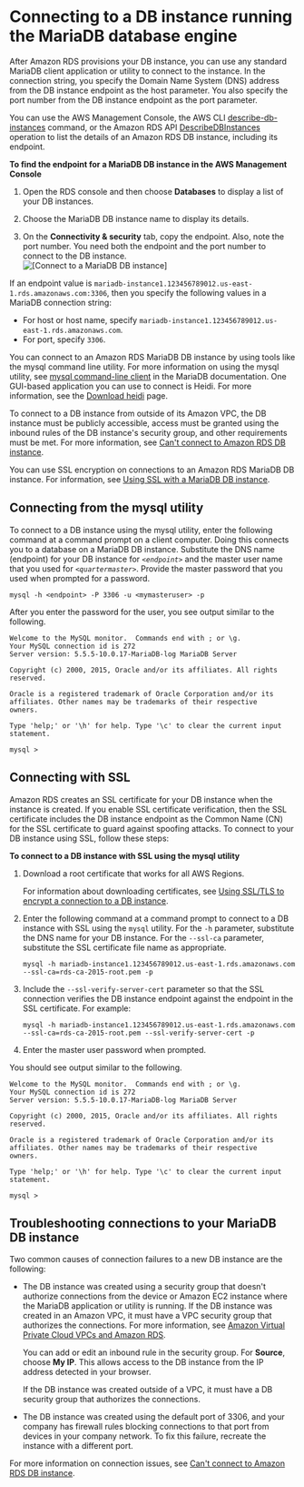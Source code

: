 # Connecting to a DB instance running the MariaDB database engine<a name="USER_ConnectToMariaDBInstance"></a>

After Amazon RDS provisions your DB instance, you can use any standard MariaDB client application or utility to connect to the instance\. In the connection string, you specify the Domain Name System \(DNS\) address from the DB instance endpoint as the host parameter\. You also specify the port number from the DB instance endpoint as the port parameter\.

You can use the AWS Management Console, the AWS CLI [describe\-db\-instances](https://docs.aws.amazon.com/cli/latest/reference/rds/describe-db-instances.html) command, or the Amazon RDS API [DescribeDBInstances](https://docs.aws.amazon.com/AmazonRDS/latest/APIReference/API_DescribeDBInstances.html) operation to list the details of an Amazon RDS DB instance, including its endpoint\.



**To find the endpoint for a MariaDB DB instance in the AWS Management Console**

1. Open the RDS console and then choose **Databases** to display a list of your DB instances\. 

1. Choose the MariaDB DB instance name to display its details\. 

1. On the **Connectivity & security** tab, copy the endpoint\. Also, note the port number\. You need both the endpoint and the port number to connect to the DB instance\.   
![\[Connect to a MariaDB DB instance\]](http://docs.aws.amazon.com/AmazonRDS/latest/UserGuide/images/MariaDBConnect1.png)

If an endpoint value is `mariadb-instance1.123456789012.us-east-1.rds.amazonaws.com:3306`, then you specify the following values in a MariaDB connection string:
+ For host or host name, specify `mariadb-instance1.123456789012.us-east-1.rds.amazonaws.com`\.
+ For port, specify `3306`\.

You can connect to an Amazon RDS MariaDB DB instance by using tools like the mysql command line utility\. For more information on using the mysql utility, see [mysql command\-line client](http://mariadb.com/kb/en/mariadb/mysql-command-line-client/) in the MariaDB documentation\. One GUI\-based application you can use to connect is Heidi\. For more information, see the [Download heidi](http://www.heidisql.com/download.php) page\.

To connect to a DB instance from outside of its Amazon VPC, the DB instance must be publicly accessible, access must be granted using the inbound rules of the DB instance's security group, and other requirements must be met\. For more information, see [Can't connect to Amazon RDS DB instance](CHAP_Troubleshooting.md#CHAP_Troubleshooting.Connecting)\.

You can use SSL encryption on connections to an Amazon RDS MariaDB DB instance\. For information, see [Using SSL with a MariaDB DB instance](CHAP_MariaDB.md#MariaDB.Concepts.SSLSupport)\.

## Connecting from the mysql utility<a name="USER_ConnectToMariaDBInstance.CLI"></a>

To connect to a DB instance using the mysql utility, enter the following command at a command prompt on a client computer\. Doing this connects you to a database on a MariaDB DB instance\. Substitute the DNS name \(endpoint\) for your DB instance for *`<endpoint>`* and the master user name that you used for *`<quartermaster>`*\. Provide the master password that you used when prompted for a password\.

```
mysql -h <endpoint> -P 3306 -u <mymasteruser> -p
```

After you enter the password for the user, you see output similar to the following\.

```
Welcome to the MySQL monitor.  Commands end with ; or \g.
Your MySQL connection id is 272
Server version: 5.5.5-10.0.17-MariaDB-log MariaDB Server

Copyright (c) 2000, 2015, Oracle and/or its affiliates. All rights reserved.

Oracle is a registered trademark of Oracle Corporation and/or its
affiliates. Other names may be trademarks of their respective
owners.

Type 'help;' or '\h' for help. Type '\c' to clear the current input statement.

mysql >
```

## Connecting with SSL<a name="USER_ConnectToMariaDBInstanceSSL.CLI"></a>

Amazon RDS creates an SSL certificate for your DB instance when the instance is created\. If you enable SSL certificate verification, then the SSL certificate includes the DB instance endpoint as the Common Name \(CN\) for the SSL certificate to guard against spoofing attacks\. To connect to your DB instance using SSL, follow these steps:

**To connect to a DB instance with SSL using the mysql utility**

1. Download a root certificate that works for all AWS Regions\.

   For information about downloading certificates, see [Using SSL/TLS to encrypt a connection to a DB instance](UsingWithRDS.SSL.md)\.

1. Enter the following command at a command prompt to connect to a DB instance with SSL using the `mysql` utility\. For the `-h` parameter, substitute the DNS name for your DB instance\. For the `--ssl-ca` parameter, substitute the SSL certificate file name as appropriate\.

   ```
   mysql -h mariadb-instance1.123456789012.us-east-1.rds.amazonaws.com --ssl-ca=rds-ca-2015-root.pem -p
   ```

1. Include the `--ssl-verify-server-cert` parameter so that the SSL connection verifies the DB instance endpoint against the endpoint in the SSL certificate\. For example:

   ```
   mysql -h mariadb-instance1.123456789012.us-east-1.rds.amazonaws.com --ssl-ca=rds-ca-2015-root.pem --ssl-verify-server-cert -p
   ```

1. Enter the master user password when prompted\.

You should see output similar to the following\.

```
Welcome to the MySQL monitor.  Commands end with ; or \g.
Your MySQL connection id is 272
Server version: 5.5.5-10.0.17-MariaDB-log MariaDB Server

Copyright (c) 2000, 2015, Oracle and/or its affiliates. All rights reserved.

Oracle is a registered trademark of Oracle Corporation and/or its
affiliates. Other names may be trademarks of their respective
owners.

Type 'help;' or '\h' for help. Type '\c' to clear the current input statement.

mysql >
```

## Troubleshooting connections to your MariaDB DB instance<a name="USER_ConnectToMariaDBInstance.Troubleshooting"></a>

Two common causes of connection failures to a new DB instance are the following:
+ The DB instance was created using a security group that doesn't authorize connections from the device or Amazon EC2 instance where the MariaDB application or utility is running\. If the DB instance was created in an Amazon VPC, it must have a VPC security group that authorizes the connections\. For more information, see [Amazon Virtual Private Cloud VPCs and Amazon RDS](USER_VPC.md)\.

  You can add or edit an inbound rule in the security group\. For **Source**, choose **My IP**\. This allows access to the DB instance from the IP address detected in your browser\.

  If the DB instance was created outside of a VPC, it must have a DB security group that authorizes the connections\.
+ The DB instance was created using the default port of 3306, and your company has firewall rules blocking connections to that port from devices in your company network\. To fix this failure, recreate the instance with a different port\.

For more information on connection issues, see [Can't connect to Amazon RDS DB instance](CHAP_Troubleshooting.md#CHAP_Troubleshooting.Connecting)\.